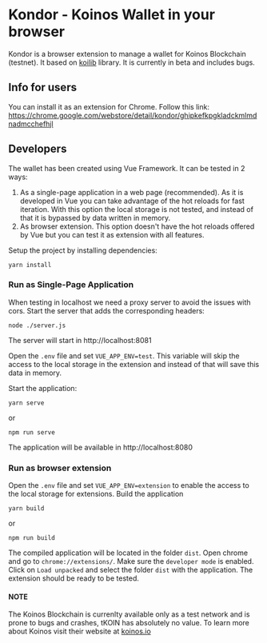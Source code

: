 # Kondor - Koinos Wallet in your browser

Kondor is a browser extension to manage a wallet for Koinos Blockchain (testnet). It based on [koilib](https://github.com/joticajulian/koilib) library. It is currently in beta and includes bugs.

## Info for users

You can install it as an extension for Chrome. Follow this link:
https://chrome.google.com/webstore/detail/kondor/ghipkefkpgkladckmlmdnadmcchefhjl

## Developers

The wallet has been created using Vue Framework. It can be tested in 2 ways:

1. As a single-page application in a web page (recommended). As it is developed in Vue you can take advantage of the hot reloads for fast iteration. With this option the local storage is not tested, and instead of that it is bypassed by data written in memory.
2. As browser extension. This option doesn't have the hot reloads offered by Vue but you can test it as extension with all features.

Setup the project by installing dependencies:

```
yarn install
```

### Run as Single-Page Application

When testing in localhost we need a proxy server to avoid the issues with cors. Start the server that adds the corresponding headers:

```
node ./server.js
```

The server will start in http://localhost:8081

Open the `.env` file and set `VUE_APP_ENV=test`. This variable will skip the access to the local storage in the extension and instead of that will save this data in memory.

Start the application:

```
yarn serve
```

or

```
npm run serve
```

The application will be available in http://localhost:8080

### Run as browser extension

Open the `.env` file and set `VUE_APP_ENV=extension` to enable the access to the local storage for extensions. Build the application

```
yarn build
```

or

```
npm run build
```

The compiled application will be located in the folder `dist`. Open chrome and go to `chrome://extensions/`. Make sure the `developer mode` is enabled. Click on `Load unpacked` and select the folder `dist` with the application. The extension should be ready to be tested.

#### NOTE

The Koinos Blockchain is currenlty available only as a test network and is prone to bugs and crashes, tKOIN has absolutely no value. To learn more about Koinos visit their website at [koinos.io](https://koinos.io)
